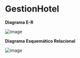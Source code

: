 # GestionHotel


**Diagrama E-R**

![image](https://github.com/user-attachments/assets/9e4f5c68-6972-4f97-8e32-d793168e8afa)


**Diagrama Esquemático Relacional**

![image](https://github.com/user-attachments/assets/be2fdbaa-7eed-4073-8946-eb5b816c1ab0)
